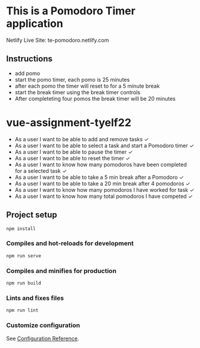 # This is a Pomodoro Timer application
Netlify Live Site: te-pomodoro.netlify.com

## Instructions
- add pomo
- start the pomo timer, each pomo is 25 minutes
- after each pomo the timer will reset to for a 5 minute break
- start the break timer using the break timer controls
- After completeting four pomos the break timer will be 20 minutes


# vue-assignment-tyelf22

- As a user I want to be able to add and remove tasks ✓
- As a user I want to be able to select a task and start a Pomodoro timer ✓
- As a user I want to be able to pause the timer ✓
- As a user I want to be able to reset the timer ✓
- As a user I want to know how many pomodoros have been completed for a selected task ✓
- As a user I want to be able to take a 5 min break after a Pomodoro ✓
- As a user I want to be able to take a 20 min break after 4 pomodoros ✓
- As a user I want to know how many pomodoros I have worked for task ✓
- As a user I want to know how many total pomodoros I have competed ✓

## Project setup
```
npm install
```

### Compiles and hot-reloads for development
```
npm run serve
```

### Compiles and minifies for production
```
npm run build
```

### Lints and fixes files
```
npm run lint
```

### Customize configuration
See [Configuration Reference](https://cli.vuejs.org/config/).
